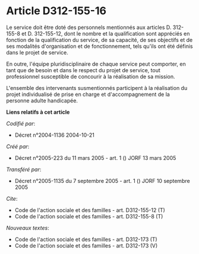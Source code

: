 # Article D312-155-16

Le service doit être doté des personnels mentionnés aux articles D. 312-155-8 et D. 312-155-12, dont le nombre et la
qualification sont appréciés en fonction de la qualification du service, de sa capacité, de ses objectifs et de ses modalités
d'organisation et de fonctionnement, tels qu'ils ont été définis dans le projet de service.

En outre, l'équipe pluridisciplinaire de chaque service peut comporter, en tant que de besoin et dans le respect du projet de
service, tout professionnel susceptible de concourir à la réalisation de sa mission.

L'ensemble des intervenants susmentionnés participent à la réalisation du projet individualisé de prise en charge et
d'accompagnement de la personne adulte handicapée.

**Liens relatifs à cet article**

_Codifié par_:

  - Décret n°2004-1136 2004-10-21

_Créé par_:

  - Décret n°2005-223 du 11 mars 2005 - art. 1 () JORF 13 mars 2005

_Transféré par_:

  - Décret n°2005-1135 du 7 septembre 2005 - art. 1 () JORF 10 septembre 2005

_Cite_:

  - Code de l'action sociale et des familles - art. D312-155-12 (T)
  - Code de l'action sociale et des familles - art. D312-155-8 (T)

_Nouveaux textes_:

  - Code de l'action sociale et des familles - art. D312-173 (T)
  - Code de l'action sociale et des familles - art. D312-173 (V)
